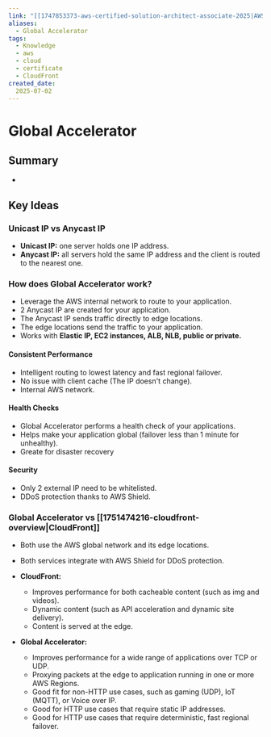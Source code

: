 ```yaml
---
link: "[[1747853373-aws-certified-solution-architect-associate-2025|AWS Certified Solution Architect Associate 2025]]"
aliases: 
  - Global Accelerator
tags:
  - Knowledge
  - aws
  - cloud
  - certificate
  - CloudFront
created_date:
  2025-07-02
---
```

# Global Accelerator
## Summary
- 

## Key Ideas
### Unicast IP vs Anycast IP
- **Unicast IP:** one server holds one IP address.
- **Anycast IP:** all servers hold the same IP address and the client is routed to the nearest one.

### How does Global Accelerator work?
- Leverage the AWS internal network to route to your application.
- 2 Anycast IP are created for your application.
- The Anycast IP sends traffic directly to edge locations.
- The edge locations send the traffic to your application.
- Works with **Elastic IP, EC2 instances, ALB, NLB, public or private.**

#### Consistent Performance
- Intelligent routing to lowest latency and fast regional failover.
- No issue with client cache (The IP doesn't change).
- Internal AWS network.

#### Health Checks
- Global Accelerator performs a health check of your applications.
- Helps make your application global (failover less than 1 minute for unhealthy).
- Greate for disaster recovery

#### Security
- Only 2 external IP need to be whitelisted.
- DDoS protection thanks to AWS Shield.

### Global Accelerator vs [[1751474216-cloudfront-overview|CloudFront]]
- Both use the AWS global network and its edge locations.
- Both services integrate with AWS Shield for DDoS protection.

- **CloudFront:**
  - Improves performance for both cacheable content (such as img and videos).
  - Dynamic content (such as API acceleration and dynamic site delivery).
  - Content is served at the edge.

- **Global Accelerator:**
  - Improves performance for a wide range of applications over TCP or UDP.
  - Proxying packets at the edge to application running in one or more AWS Regions.
  - Good fit for non-HTTP use cases, such as gaming (UDP), IoT (MQTT), or Voice over IP.
  - Good for HTTP use cases that require static IP addresses.
  - Good for HTTP use cases that require deterministic, fast regional failover.

